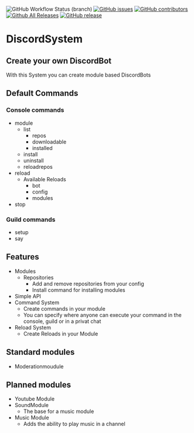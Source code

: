 ![GitHub Workflow Status (branch)](https://img.shields.io/github/workflow/status/tdr-studios/DiscordSystem/Java%20CI%20with%20Maven/master)
[![GitHub issues](https://img.shields.io/github/issues/tdr-studios/DiscordSystem.svg)](https://github.com/tdr-studios/DiscordSystem/issues)
[![GitHub contributors](https://img.shields.io/github/contributors/tdr-studios/DiscordSystem.svg)](https://github.com/tdr-studios/DiscordSystem/graphs/contributors)
[![Github All Releases](https://img.shields.io/github/downloads/tdr-studios/DiscordSystem/total.svg)](https://github.com/tdr-studios/DiscordSystem/releases)
[![GitHub release](https://img.shields.io/github/release/tdr-studios/DiscordSystem.svg)](https://github.com/tdr-studios/DiscordSystem/releases)
# DiscordSystem

## Create your own DiscordBot

With this System you can create module based DiscordBots


## Default Commands

### Console commands
  - module
    - list
      - repos
      - downloadable
      - installed
    - install
    - uninstall
    - reloadrepos
  - reload
    - Available Reloads
      - bot
      - config
      - modules
  - stop

### Guild commands

- setup
- say

## Features

  - Modules
    - Repositories
      - Add and remove repositories from your config
      - Install command for installing modules
  - Simple API
  - Command System
    - Create commands in your module
    - You can specify where anyone can execute your command in the console, guild or in a privat chat
  - Reload System
    - Create Reloads in your Module



## Standard modules
 - Moderationmoudule

## Planned modules
  - Youtube Module
  - SoundModule
    - The base for a music module
  - Music Module
    - Adds the ability to play music in a channel
